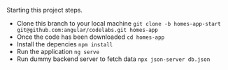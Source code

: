 Starting this project steps.

- Clone this branch to your local machine
  `git clone -b homes-app-start git@github.com:angular/codelabs.git homes-app`
- Once the code has been downloaded
  `cd homes-app`
- Install the depencies
  `npm install`
- Run the application
  `ng serve`
- Run dummy backend server to fetch data
  `npx json-server db.json `
